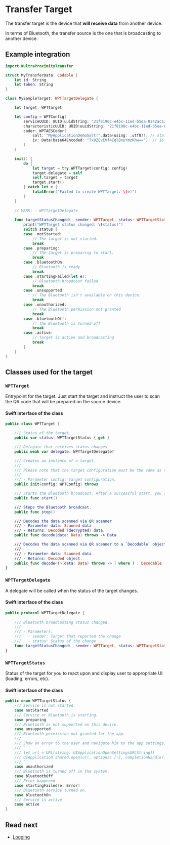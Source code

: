 # Transfer Target

The transfer target is the device that __will receive data__ from another device.

In terms of Bluetooth, the transfer source is the one that is broadcasting to another device.

## Example integration

```swift
import WultraProximityTransfer

struct MyTransferData: Codable {
    let id: String
    let token: String
}

class MySampleTarget: WPTTargetDelegate {

    let target: WPTTarget

    let config = WPTConfig(
        serviceUUID: UUID(uuidString: "21f8190c-e4bc-11ed-b5ea-0242ac120001")!, 
        characteristicUUID: UUID(uuidString: "21f8190c-e4bc-11ed-b5ea-0242ac120002")!, 
        coder: WPTAESCoder(
            salt: "MyApplicationDemoSalt!".data(using: .utf8)!, // static data
            iv: Data(base64Encoded: "7x9ZEvEVf4IqlBxuYmzKhw==")! // 16 bytes encoded in Base64
        )
    )

    init() {
        do {
            let target = try WPTTarget(config: config)
            target.delegate = self
            self.target = target
            target.start()
        } catch let e {
            fatalError("Failed to create WPTTarget: \(e)")
        }
    }
    
    // MARK: - WPTTargetDelegate
    
    func targetStatusChanged(_ sender: WPTTarget, status: WPTTargetStatus) {
        print("WPTTarget status changed: \(status)")
        switch status {
        case .notStarted: 
            // The target is not started.
            break
        case .preparing: 
            // The target is preparing to start.
            break
        case .bluetoothOn:
            // Bluetooth is ready
            break
        case .startingFailed(let e):
            // Bluetooth broadcast failed
            break
        case .unsupported:
            // The Bluetooth isn't available on this device.
            break
        case .unauthorized:
            // The Bluetooth permission not granted
            break
        case .bluetoothOff:
            // The Bluetooth is turned off
            break
        case .active:
            // Target is active and broadcasting
            break
        }
    }
}    
```

## Classes used for the target

### `WPTTarget`

Entrypoint for the target. Just start the target and instruct the user to scan the QR code that will be prepared on the source device.

#### Swift interface of the class

```swift
public class WPTTarget {

    /// Status of the target.
    public var status: WPTTargetStatus { get }

    /// Delegate that receives status changes
    public weak var delegate: WPTTargetDelegate?

    /// Creates an instance of a target.
    ///
    /// Please note that the target configuration must be the same as the Source configuration.
    ///
    /// - Parameter config: Target configuration.
    public init(config: WPTConfig) throws

    /// Starts the Bluetooth broadcast. After a successful start, you should start offering a user a QR scanner.
    public func start()

    /// Stops the Bluetooth broadcast.
    public func stop()

    /// Decodes the data scanned via QR scanner
    /// - Parameter data: Scanned data
    /// - Returns: Decoded (decrypted) data.
    public func decode(data: Data) throws -> Data

    /// Decodes the data scanned via QR scanner to a `Decodable` object.
    ///
    /// - Parameter data: Scanned data
    /// - Returns: Decoded object.
    public func decode<T>(data: Data) throws -> T where T : Decodable
}
```

### `WPTTargetDelegate`

A delegate will be called when the status of the target changes.

#### Swift interface of the class

```swift
public protocol WPTTargetDelegate {
    
    /// Bluetooth broadcasting status changed
    ///
    /// - Parameters:
    ///   - sender: Target that reported the change
    ///   - status: Status of the change
    func targetStatusChanged(_ sender: WPTTarget, status: WPTTargetStatus)
}
```

### `WPTTargetStatus`

Status of the target for you to react upon and display user to appropriate UI (loading, errors, etc).

#### Swift interface of the class

```swift
public enum WPTTargetStatus {
    /// Service is not started.
    case notStarted
    /// Service or bluetooth is starting.
    case preparing
    /// Bluetooth is not supported on this device.
    case unsupported
    /// Bluetooth permission not granted for the app.
    ///
    /// Show an error to the user and navigate him to the app settings.
    /// ```
    /// let url = URL(string: UIApplicationOpenSettingsURLString)!
    /// UIApplication.shared.open(url, options: [:], completionHandler: nil)
    /// ```
    case unauthorized
    /// Bluetooth is turned off in the system.
    case bluetoothOff
    /// Error happened
    case startingFailed(e: Error)
    /// Bluetooth service turned on.
    case bluetoothOn
    /// Service is active
    case active
}
```

## Read next

- [Logging](./Logging.md)
